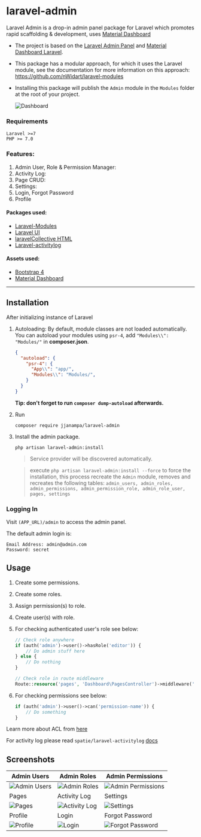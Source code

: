 
# laravel-admin
Laravel Admin is a drop-in admin panel package for Laravel which promotes rapid scaffolding & development, uses [Material Dashboard](https://www.creative-tim.com/product/material-dashboard-laravel)
* The project is based on the [Laravel Admin Panel](https://github.com/appzcoder/laravel-admin) and [Material Dashboard Laravel](https://github.com/creativetimofficial/material-dashboard-laravel).
* This package has a modular approach, for which it uses the Laravel module, see the documentation for more information on this approach: https://github.com/nWidart/laravel-modules
* Installing this package will publish the `Admin` module in the `Modules` folder at the root of your project.
  

  ![Dashboard](https://user-images.githubusercontent.com/1957176/103500880-7e4ca300-4e1a-11eb-9ac6-77e052d71033.png)
### Requirements
    Laravel >=7
    PHP >= 7.0

### Features:
1. Admin User, Role & Permission Manager:
2. Activity Log:
3. Page CRUD:
4. Settings:
5. Login, Forgot Password
6. Profile

#### Packages used:
- [Laravel-Modules](https://github.com/nWidart/laravel-modules)
- [Laravel UI](https://github.com/laravel/ui)
- [laravelCollective HTML](https://github.com/LaravelCollective/html)
- [Laravel-activitylog](https://github.com/spatie/laravel-activitylog)

#### Assets used:
- [Bootstrap 4](https://getbootstrap.com)
- [Material Dashboard](https://github.com/creativetimofficial/material-dashboard)
--------
## Installation
After initializing instance of Laravel
1. Autoloading: By default, module classes are not loaded automatically. You can autoload your modules using `psr-4`, add `"Modules\\": "Modules/"` in
   **composer.json**.
   ``` json
   {
     "autoload": {
       "psr-4": {
         "App\\": "app/",
         "Modules\\": "Modules/",
       }
     }
   }
   ```

   **Tip: don't forget to run `composer dump-autoload` afterwards.**
2. Run
    ```
    composer require jjanampa/laravel-admin
    ```

3. Install the admin package.
    ```
    php artisan laravel-admin:install
    ```
   > Service provider will be discovered automatically.
   
   > execute `php artisan laravel-admin:install --force` to force the installation, this process recreate the `Admin` module, removes and recreates the following tables:
   `admin_users, admin_roles, admin_permissions, admin_permission_role, admin_role_user, pages, settings`
   
### Logging In

Visit `(APP_URL)/admin` to access the admin panel.

The default admin login is:

    Email Address: admin@admin.com
    Password: secret

## Usage

1. Create some permissions.

2. Create some roles.

3. Assign permission(s) to role.

4. Create user(s) with role.

5. For checking authenticated user's role see below:

    ```php
    // Check role anywhere
    if (auth('admin')->user()->hasRole('editor')) {
        // Do admin stuff here
    } else {
        // Do nothing
    }

    // Check role in route middleware
   Route::resource('pages', 'Dashboard\PagesController')->middleware('role:editor');
    ```

6. For checking permissions see below:

    ```php
    if (auth('admin')->user()->can('permission-name')) {
        // Do something
    }
    ```

Learn more about ACL from [here](https://laravel.com/docs/master/authorization)

For activity log please read `spatie/laravel-activitylog` [docs](https://docs.spatie.be/laravel-activitylog/v2/introduction)
## Screenshots
| Admin Users | Admin Roles | Admin Permissions |
| --- | --- | ---  |
| ![Admin Users](https://user-images.githubusercontent.com/1957176/103501360-f36ca800-4e1b-11eb-91b3-ea9995aa9759.png)  | ![Admin Roles](https://user-images.githubusercontent.com/1957176/103501366-f4053e80-4e1b-11eb-9e7b-e9ccdea6ebf1.png)  | ![Admin Permissions](https://user-images.githubusercontent.com/1957176/103501367-f49dd500-4e1b-11eb-8025-302af1fb1709.png)
| Pages | Activity Log | Settings |
| ![Pages](https://user-images.githubusercontent.com/1957176/103501368-f49dd500-4e1b-11eb-93fd-d0189b1c56e3.png)  | ![Activity Log](https://user-images.githubusercontent.com/1957176/103501370-f5366b80-4e1b-11eb-9326-9f6d66e23531.png) | ![Settings](https://user-images.githubusercontent.com/1957176/103501371-f5366b80-4e1b-11eb-8238-15db7a9ec133.png)
| Profile | Login| Forgot Password |
| ![Profile](https://user-images.githubusercontent.com/1957176/103501372-f5cf0200-4e1b-11eb-8f33-ee9f7975e42e.png)  | ![Login](https://user-images.githubusercontent.com/1957176/103501373-f6679880-4e1b-11eb-89ca-b12f36ed4ea4.png) | ![Forgot Password](https://user-images.githubusercontent.com/1957176/103501374-f7002f00-4e1b-11eb-89e4-2cbd572bfa53.png)
